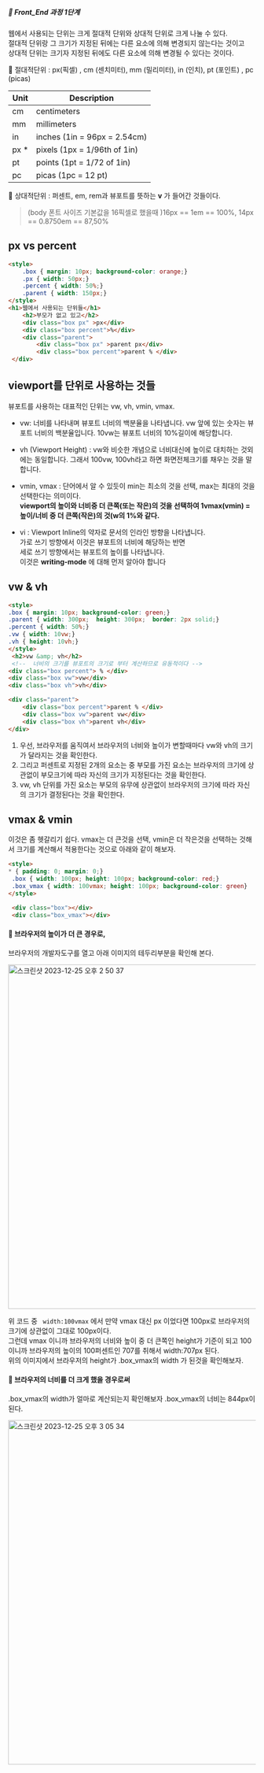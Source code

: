 ##### 🍑  Front_End 과정 1단계 

웹에서 사용되는 단위는 크게 절대적 단위와 상대적 단위로 크게 나눌 수 있다.  
절대적 단위랑 그 크기가 지정된 뒤에는 다른 요소에 의해 변경되지 않는다는 것이고    
상대적 단위는 크기자 지정된 뒤에도 다른 요소에 의해 변경될 수 있다는 것이다. 

💚 절대적단위 : px(픽셀) , cm (센치미터), mm (밀리미터), in (인치), pt (포인트) , pc (picas)  

 | Unit	|Description|  
 |---|---|
|cm	|centimeters|
|mm	|millimeters|
|in	|inches (1in = 96px = 2.54cm)|
|px *	|pixels (1px = 1/96th of 1in)|
|pt|	points (1pt = 1/72 of 1in)|
|pc	|picas (1pc = 12 pt)|

    
💙 상대적단위 : 퍼센트, em, rem과 뷰포트를 뜻하는 **v** 가 들어간 것들이다.   

> (body 폰트 사이즈 기본값을 16픽셀로 했을때 )16px == 1em == 100%,  14px == 0.8750em == 87,50% 

## px vs percent
```html
<style>
    .box { margin: 10px; background-color: orange;}
    .px { width: 50px;}
    .percent { width: 50%;}
    .parent { width: 150px;}
</style>
<h1>웹에서 사용되는 단위들</h1>
    <h2>부모가 없고 있고</h2>
    <div class="box px" >px</div>
    <div class="box percent">%</div>
    <div class="parent">
        <div class="box px" >parent px</div>
        <div class="box percent">parent % </div>
 </div>
```

## viewport를 단위로 사용하는 것들   
뷰포트를 사용하는 대표적인 단위는 vw, vh, vmin, vmax.  

- vw: 너비를 나타내며 뷰포트 너비의 백분율을 나타냅니다.  vw 앞에 있는 숫자는 뷰포트 너비의 백분율입니다. 10vw는 뷰포트 너비의 10%길이에 해당합니다. 

- vh (Viewport Height) : vw와 비슷한 개념으로 너비대신에 높이로 대치하는 것외에는 동일합니다. 그래서 100vw, 100vh라고 하면 화면전체크기를 채우는 것을 말합니다. 

- vmin, vmax : 단어에서 알 수 있듯이 min는 최소의 것을 선택, max는 최대의 것을 선택한다는 의미이다.    
   **viewport의 높이와 너비중 더 큰쪽(또는 작은)의 것을 선택하여 1vmax(vmin) = 높이/너비 중 더 큰쪽(작은)의 것(w의 1%와 같다.**
  
- vi : Viewport Inline의 약자로 문서의 인라인 방향을 나타냅니다. <br>
    가로 쓰기 방향에서 이것은 뷰포트의 너비에 해당하는 반면 <br>
    세로 쓰기 방향에서는 뷰포트의 높이를 나타냅니다. <br>
    이것은 **writing-mode** 에 대해 먼저 알아야 합니다 



## vw & vh   
```html
<style>
.box { margin: 10px; background-color: green;}
.parent { width: 300px;  height: 300px;  border: 2px solid;}
.percent { width: 50%;}
.vw { width: 10vw;}
.vh { height: 10vh;}
</style>
 <h2>vw &amp; vh</h2>
 <!--  너비의 크기를 뷰포트의 크기로 부터 계산하므로 유동적이다 -->
<div class="box percent"> % </div>
<div class="box vw">vw</div>
<div class="box vh">vh</div>

<div class="parent">
    <div class="box percent">parent % </div>
    <div class="box vw">parent vw</div>
    <div class="box vh">parent vh</div>
</div>

```   
1. 우선, 브라우저를 움직여서 브라우저의 너비와 높이가 변할때마다 vw와 vh의 크기가 달라지는 것을 확인한다.   
2. 그리고 퍼센트로 지정된 2개의 요소는 중 부모를 가진 요소는 브라우저의 크기에 상관없이 부모크기에 따라 자신의 크기가 지정된다는 것을 확인한다.
3. vw, vh 단위를 가진 요소는 부모의 유무에 상관없이 브라우저의 크기에 따라 자신의 크기가 결정된다는 것을 확인한다.

## vmax & vmin   
이것은 좀 헷갈리기 쉽다.  vmax는 더 큰것을 선택, vmin은 더 작은것을 선택하는 것해서 크기를 계산해서 적용한다는 것으로 아래와 같이 해보자.   

```html
<style>
* { padding: 0; margin: 0;}
 .box { width: 100px; height: 100px; background-color: red;}
 .box_vmax { width: 100vmax; height: 100px; background-color: green}
</style>

 <div class="box"></div>
 <div class="box_vmax"></div>

```   
#### 🍎 브라우저의 높이가 더 큰 경우로,   
브라우저의 개발자도구를 열고 아래 이미지의 테두리부분을 확인해 본다.  

<img width="700" alt="스크린샷 2023-12-25 오후 2 50 37" src="https://github.com/PhoebeYoon/tag_css_js/assets/48478079/79ee7383-7c63-4db1-b10c-e1aa95f07a9d">


위 코드 중 ``` width:100vmax``` 에서 만약 vmax 대신 px 이었다면 100px로 브라우저의 크기에 상관없이 그대로 100px이다.   
그런데 vmax 이니까 브라우저의 너비와 높이 중 더 큰쪽인 height가 기준이 되고 
100 이니까 브라우저의 높이의 100퍼센트인 707를 취해서 width:707px 된다.        
위의 이미지에서 브라우저의 height가 .box_vmax의 width 가 된것을 확인해보자.   


#### 🍎  브라우저의 너비를 더 크게 했을 경우로써  
.box_vmax의 width가 얼마로 계산되는지 확인해보자    .box_vmax의 너비는 844px이 된다.   

<img width="700" alt="스크린샷 2023-12-25 오후 3 05 34" src="https://github.com/PhoebeYoon/tag_css_js/assets/48478079/e6ced778-39c0-4d45-ac2d-19245c7afdc7">




